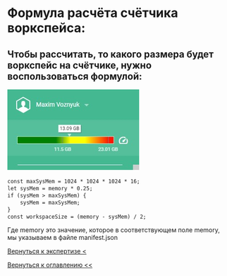 # Формула расчёта счётчика воркспейса:

## Чтобы рассчитать, то какого размера будет воркспейс на счётчике, нужно воспользоваться формулой:

![](./pictures/wsSize.jpg)

```
const maxSysMem = 1024 * 1024 * 1024 * 16;
let sysMem = memory * 0.25;
if (sysMem > maxSysMem) {
    sysMem = maxSysMem;
}
const workspaceSize = (memory - sysMem) / 2;
```

Где memory это значение, которое в соответствующем поле memory, мы указываем в файле manifest.json


[Вернуться к экспертизе <](expertise.md)

[Вернуться к оглавлению <<](index.md)
